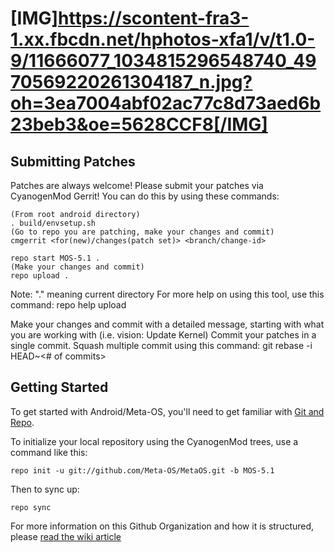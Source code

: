 [IMG]https://scontent-fra3-1.xx.fbcdn.net/hphotos-xfa1/v/t1.0-9/11666077_1034815296548740_4970569220261304187_n.jpg?oh=3ea7004abf02ac77c8d73aed6b23beb3&oe=5628CCF8[/IMG]
===========

Submitting Patches
------------------
Patches are always welcome!  Please submit your patches via CyanogenMod Gerrit!
You can do this by using these commands:

    (From root android directory)
    . build/envsetup.sh
    (Go to repo you are patching, make your changes and commit)
    cmgerrit <for(new)/changes(patch set)> <branch/change-id> 

    repo start MOS-5.1 .
    (Make your changes and commit)
    repo upload .
Note: "." meaning current directory
For more help on using this tool, use this command: repo help upload

Make your changes and commit with a detailed message, starting with what you are working with (i.e. vision: Update Kernel)
Commit your patches in a single commit. Squash multiple commit using this command: git rebase -i HEAD~<# of commits>



Getting Started
---------------

To get started with Android/Meta-OS, you'll need to get
familiar with [Git and Repo](http://source.android.com/source/using-repo.html).

To initialize your local repository using the CyanogenMod trees, use a command like this:

    repo init -u git://github.com/Meta-OS/MetaOS.git -b MOS-5.1

Then to sync up:

    repo sync


For more information on this Github Organization and how it is structured, 
please [read the wiki article](http://spikelaboratory.com)

